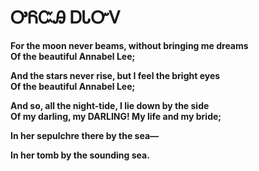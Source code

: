 # ᎤᏲᏨᎯ ᎠᏓᏅᏙ

**For the moon never beams, without bringing me dreams**        
	**Of the beautiful Annabel Lee;**
   
**And the stars never rise, but I feel the bright eyes**   
	**Of the beautiful Annabel Lee;**
   
**And so, all the night-tide, I lie down by the side**  
	**Of my darling, my DARLING! My life and my bride;**
	
**In her sepulchre there by the sea—**
   
   
   
**In her tomb by the sounding sea.**
